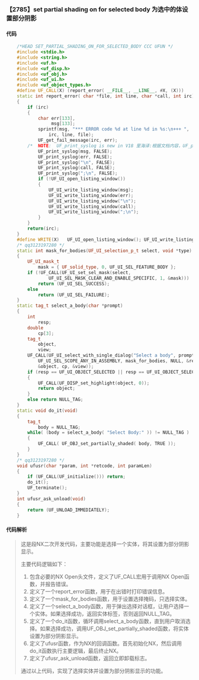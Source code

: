 ### 【2785】set partial shading on for selected body 为选中的体设置部分阴影

#### 代码

```cpp
    /*HEAD SET_PARTIAL_SHADING_ON_FOR_SELECTED_BODY CCC UFUN */  
    #include <stdio.h>  
    #include <string.h>  
    #include <uf.h>  
    #include <uf_disp.h>  
    #include <uf_obj.h>  
    #include <uf_ui.h>  
    #include <uf_object_types.h>  
    #define UF_CALL(X) (report_error( __FILE__, __LINE__, #X, (X)))  
    static int report_error( char *file, int line, char *call, int irc)  
    {  
        if (irc)  
        {  
            char err[133],  
                 msg[133];  
            sprintf(msg, "*** ERROR code %d at line %d in %s:\n+++ ",  
                irc, line, file);  
            UF_get_fail_message(irc, err);  
        /*  NOTE:  UF_print_syslog is new in V18 里海译:根据文档内容，UF_print_syslog是V18版本中新增的函数。 */  
            UF_print_syslog(msg, FALSE);  
            UF_print_syslog(err, FALSE);  
            UF_print_syslog("\n", FALSE);  
            UF_print_syslog(call, FALSE);  
            UF_print_syslog(";\n", FALSE);  
            if (!UF_UI_open_listing_window())  
            {  
                UF_UI_write_listing_window(msg);  
                UF_UI_write_listing_window(err);  
                UF_UI_write_listing_window("\n");  
                UF_UI_write_listing_window(call);  
                UF_UI_write_listing_window(";\n");  
            }  
        }  
        return(irc);  
    }  
    #define WRITE(X)   UF_UI_open_listing_window(); UF_UI_write_listing_window(X)  
    /* qq3123197280 */  
    static int mask_for_bodies(UF_UI_selection_p_t select, void *type)  
    {  
        UF_UI_mask_t  
            mask = { UF_solid_type, 0, UF_UI_SEL_FEATURE_BODY };  
        if (!UF_CALL(UF_UI_set_sel_mask(select,  
                UF_UI_SEL_MASK_CLEAR_AND_ENABLE_SPECIFIC, 1, &mask)))  
            return (UF_UI_SEL_SUCCESS);  
        else  
            return (UF_UI_SEL_FAILURE);  
    }  
    static tag_t select_a_body(char *prompt)  
    {  
        int  
            resp;  
        double  
            cp[3];  
        tag_t  
            object,  
            view;  
        UF_CALL(UF_UI_select_with_single_dialog("Select a body", prompt,  
            UF_UI_SEL_SCOPE_ANY_IN_ASSEMBLY, mask_for_bodies, NULL, &resp,  
            &object, cp, &view));  
        if (resp == UF_UI_OBJECT_SELECTED || resp == UF_UI_OBJECT_SELECTED_BY_NAME)  
        {  
            UF_CALL(UF_DISP_set_highlight(object, 0));  
            return object;  
        }  
        else return NULL_TAG;  
    }  
    static void do_it(void)  
    {  
        tag_t  
            body = NULL_TAG;  
        while( (body = select_a_body( "Select Body:" )) != NULL_TAG )  
        {  
            UF_CALL( UF_OBJ_set_partially_shaded( body, TRUE ));  
        }  
    }  
    /* qq3123197280 */  
    void ufusr(char *param, int *retcode, int paramLen)  
    {  
        if (UF_CALL(UF_initialize())) return;  
        do_it();  
        UF_terminate();  
    }  
    int ufusr_ask_unload(void)  
    {  
        return (UF_UNLOAD_IMMEDIATELY);  
    }

```

#### 代码解析

> 这是段NX二次开发代码，主要功能是选择一个实体，将其设置为部分阴影显示。
>
> 主要代码逻辑如下：
>
> 1. 包含必要的NX Open头文件，定义了UF_CALL宏用于调用NX Open函数，并报告错误。
> 2. 定义了一个report_error函数，用于在出错时打印错误信息。
> 3. 定义了一个mask_for_bodies函数，用于设置选择掩码，只选择实体。
> 4. 定义了一个select_a_body函数，用于弹出选择对话框，让用户选择一个实体。如果选择成功，返回实体标签，否则返回NULL_TAG。
> 5. 定义了一个do_it函数，循环调用select_a_body函数，直到用户取消选择。如果选择成功，调用UF_OBJ_set_partially_shaded函数，将实体设置为部分阴影显示。
> 6. 定义了ufusr函数，作为NX的回调函数。首先初始化NX，然后调用do_it函数执行主要逻辑，最后终止NX。
> 7. 定义了ufusr_ask_unload函数，返回立即卸载标志。
>
> 通过以上代码，实现了选择实体并设置为部分阴影显示的功能。
>
